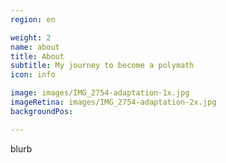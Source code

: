 ```yaml
---
region: en

weight: 2
name: about
title: About
subtitle: My journey to become a polymath
icon: info

image: images/IMG_2754-adaptation-1x.jpg
imageRetina: images/IMG_2754-adaptation-2x.jpg
backgroundPos: 

---
```

blurb
